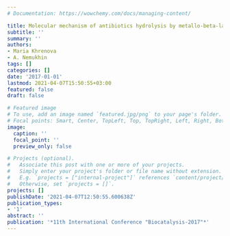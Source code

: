 ```yaml
---
# Documentation: https://wowchemy.com/docs/managing-content/

title: Molecular mechanism of antibiotics hydrolysis by metallo-beta-lactamase
subtitle: ''
summary: ''
authors:
- Maria Khrenova
- A. Nemukhin
tags: []
categories: []
date: '2017-01-01'
lastmod: 2021-04-07T15:50:55+03:00
featured: false
draft: false

# Featured image
# To use, add an image named `featured.jpg/png` to your page's folder.
# Focal points: Smart, Center, TopLeft, Top, TopRight, Left, Right, BottomLeft, Bottom, BottomRight.
image:
  caption: ''
  focal_point: ''
  preview_only: false

# Projects (optional).
#   Associate this post with one or more of your projects.
#   Simply enter your project's folder or file name without extension.
#   E.g. `projects = ["internal-project"]` references `content/project/deep-learning/index.md`.
#   Otherwise, set `projects = []`.
projects: []
publishDate: '2021-04-07T12:50:55.600638Z'
publication_types:
- '1'
abstract: ''
publication: '*11th International Conference "Biocatalysis-2017"*'
---
```

